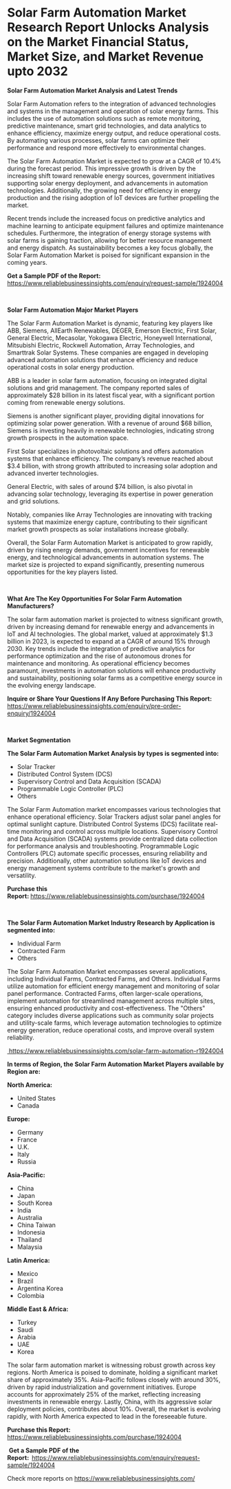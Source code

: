 <p><h1>Solar Farm Automation Market Research Report Unlocks Analysis on the Market Financial Status, Market Size, and Market Revenue upto 2032</h1></p><p><strong>Solar Farm Automation Market Analysis and Latest Trends</strong></p>
<p><p>Solar Farm Automation refers to the integration of advanced technologies and systems in the management and operation of solar energy farms. This includes the use of automation solutions such as remote monitoring, predictive maintenance, smart grid technologies, and data analytics to enhance efficiency, maximize energy output, and reduce operational costs. By automating various processes, solar farms can optimize their performance and respond more effectively to environmental changes.</p><p>The Solar Farm Automation Market is expected to grow at a CAGR of 10.4% during the forecast period. This impressive growth is driven by the increasing shift toward renewable energy sources, government initiatives supporting solar energy deployment, and advancements in automation technologies. Additionally, the growing need for efficiency in energy production and the rising adoption of IoT devices are further propelling the market.</p><p>Recent trends include the increased focus on predictive analytics and machine learning to anticipate equipment failures and optimize maintenance schedules. Furthermore, the integration of energy storage systems with solar farms is gaining traction, allowing for better resource management and energy dispatch. As sustainability becomes a key focus globally, the Solar Farm Automation Market is poised for significant expansion in the coming years.</p></p>
<p><strong>Get a Sample PDF of the Report:&nbsp;</strong> <a href="https://www.reliablebusinessinsights.com/enquiry/request-sample/1924004?utm_campaign=1837&utm_medium=2&utm_source=Github&utm_content=ia&utm_term=14012025&utm_id=solar-farm-automation">https://www.reliablebusinessinsights.com/enquiry/request-sample/1924004</a></p>
<p>&nbsp;</p>
<p><strong>Solar Farm Automation Major Market Players</strong></p>
<p><p>The Solar Farm Automation Market is dynamic, featuring key players like ABB, Siemens, AllEarth Renewables, DEGER, Emerson Electric, First Solar, General Electric, Mecasolar, Yokogawa Electric, Honeywell International, Mitsubishi Electric, Rockwell Automation, Array Technologies, and Smarttrak Solar Systems. These companies are engaged in developing advanced automation solutions that enhance efficiency and reduce operational costs in solar energy production.</p><p>ABB is a leader in solar farm automation, focusing on integrated digital solutions and grid management. The company reported sales of approximately $28 billion in its latest fiscal year, with a significant portion coming from renewable energy solutions.</p><p>Siemens is another significant player, providing digital innovations for optimizing solar power generation. With a revenue of around $68 billion, Siemens is investing heavily in renewable technologies, indicating strong growth prospects in the automation space.</p><p>First Solar specializes in photovoltaic solutions and offers automation systems that enhance efficiency. The company’s revenue reached about $3.4 billion, with strong growth attributed to increasing solar adoption and advanced inverter technologies.</p><p>General Electric, with sales of around $74 billion, is also pivotal in advancing solar technology, leveraging its expertise in power generation and grid solutions.</p><p>Notably, companies like Array Technologies are innovating with tracking systems that maximize energy capture, contributing to their significant market growth prospects as solar installations increase globally.</p><p>Overall, the Solar Farm Automation Market is anticipated to grow rapidly, driven by rising energy demands, government incentives for renewable energy, and technological advancements in automation systems. The market size is projected to expand significantly, presenting numerous opportunities for the key players listed.</p></p>
<p>&nbsp;</p>
<p><strong>What Are The Key Opportunities For Solar Farm Automation Manufacturers?</strong></p>
<p><p>The solar farm automation market is projected to witness significant growth, driven by increasing demand for renewable energy and advancements in IoT and AI technologies. The global market, valued at approximately $1.3 billion in 2023, is expected to expand at a CAGR of around 15% through 2030. Key trends include the integration of predictive analytics for performance optimization and the rise of autonomous drones for maintenance and monitoring. As operational efficiency becomes paramount, investments in automation solutions will enhance productivity and sustainability, positioning solar farms as a competitive energy source in the evolving energy landscape.</p></p>
<p><strong>Inquire or Share Your Questions If Any Before Purchasing This Report:</strong> <a href="https://www.reliablebusinessinsights.com/enquiry/pre-order-enquiry/1924004?utm_campaign=1837&utm_medium=2&utm_source=Github&utm_content=ia&utm_term=14012025&utm_id=solar-farm-automation">https://www.reliablebusinessinsights.com/enquiry/pre-order-enquiry/1924004</a></p>
<p>&nbsp;</p>
<p><strong>Market Segmentation</strong></p>
<p><strong>The Solar Farm Automation Market Analysis by types is segmented into:</strong></p>
<p><ul><li>Solar Tracker</li><li>Distributed Control System (DCS)</li><li>Supervisory Control and Data Acquisition (SCADA)</li><li>Programmable Logic Controller (PLC)</li><li>Others</li></ul></p>
<p><p>The Solar Farm Automation market encompasses various technologies that enhance operational efficiency. Solar Trackers adjust solar panel angles for optimal sunlight capture. Distributed Control Systems (DCS) facilitate real-time monitoring and control across multiple locations. Supervisory Control and Data Acquisition (SCADA) systems provide centralized data collection for performance analysis and troubleshooting. Programmable Logic Controllers (PLC) automate specific processes, ensuring reliability and precision. Additionally, other automation solutions like IoT devices and energy management systems contribute to the market's growth and versatility.</p></p>
<p><strong>Purchase this Report:&nbsp;</strong><a href="https://www.reliablebusinessinsights.com/purchase/1924004?utm_campaign=1837&utm_medium=2&utm_source=Github&utm_content=ia&utm_term=14012025&utm_id=solar-farm-automation">https://www.reliablebusinessinsights.com/purchase/1924004</a></p>
<p>&nbsp;</p>
<p><strong>The Solar Farm Automation Market Industry Research by Application is segmented into:</strong></p>
<p><ul><li>Individual Farm</li><li>Contracted Farm</li><li>Others</li></ul></p>
<p><p>The Solar Farm Automation Market encompasses several applications, including Individual Farms, Contracted Farms, and Others. Individual Farms utilize automation for efficient energy management and monitoring of solar panel performance. Contracted Farms, often larger-scale operations, implement automation for streamlined management across multiple sites, ensuring enhanced productivity and cost-effectiveness. The "Others" category includes diverse applications such as community solar projects and utility-scale farms, which leverage automation technologies to optimize energy generation, reduce operational costs, and improve overall system reliability.</p></p>
<p><a href="https://www.reliablebusinessinsights.com/solar-farm-automation-r1924004?utm_campaign=1837&utm_medium=2&utm_source=Github&utm_content=ia&utm_term=14012025&utm_id=solar-farm-automation">&nbsp;https://www.reliablebusinessinsights.com/solar-farm-automation-r1924004</a></p>
<p><strong>In terms of Region, the Solar Farm Automation Market Players available by Region are:</strong></p>
<p>
    <p> <strong> North America: </strong>
        <ul>
            <li>United States</li>
            <li>Canada</li>
        </ul>
        </p> 
    <p> <strong> Europe: </strong>
        <ul>
            <li>Germany</li>
            <li>France</li>
            <li>U.K.</li>
            <li>Italy</li>
            <li>Russia</li>
        </ul>
        </p> 
    <p> <strong> Asia-Pacific: </strong>
        <ul>
            <li>China</li>
            <li>Japan</li>
            <li>South Korea</li>
            <li>India</li>
            <li>Australia</li>
            <li>China Taiwan</li>
            <li>Indonesia</li>
            <li>Thailand</li>
            <li>Malaysia</li>
        </ul>
        </p> 
    <p> <strong> Latin America: </strong>
        <ul>
            <li>Mexico</li>
            <li>Brazil</li>
            <li>Argentina Korea</li>
            <li>Colombia</li>
        </ul>
        </p> 
    <p> <strong> Middle East & Africa: </strong>
        <ul>
            <li>Turkey</li>
            <li>Saudi</li>
            <li>Arabia</li>
            <li>UAE</li>
            <li>Korea</li>
        </ul>
    </p>
    </p>
<p><p>The solar farm automation market is witnessing robust growth across key regions. North America is poised to dominate, holding a significant market share of approximately 35%. Asia-Pacific follows closely with around 30%, driven by rapid industrialization and government initiatives. Europe accounts for approximately 25% of the market, reflecting increasing investments in renewable energy. Lastly, China, with its aggressive solar deployment policies, contributes about 10%. Overall, the market is evolving rapidly, with North America expected to lead in the foreseeable future.</p></p>
<p><strong>Purchase this Report: </strong><a href="https://www.reliablebusinessinsights.com/purchase/1924004?utm_campaign=1837&utm_medium=2&utm_source=Github&utm_content=ia&utm_term=14012025&utm_id=solar-farm-automation">https://www.reliablebusinessinsights.com/purchase/1924004</a></p>
<p>&nbsp;<strong>Get a Sample PDF of the Report:&nbsp;&nbsp;</strong><a href="https://www.reliablebusinessinsights.com/enquiry/request-sample/1924004?utm_campaign=1837&utm_medium=2&utm_source=Github&utm_content=ia&utm_term=14012025&utm_id=solar-farm-automation">https://www.reliablebusinessinsights.com/enquiry/request-sample/1924004</a></p>
<p><strong></strong></p>
<p>Check more reports on <a href="https://www.reliablebusinessinsights.com/?utm_campaign=1837&utm_medium=2&utm_source=Github&utm_content=ia&utm_term=14012025&utm_id=solar-farm-automation">https://www.reliablebusinessinsights.com/</a></p>